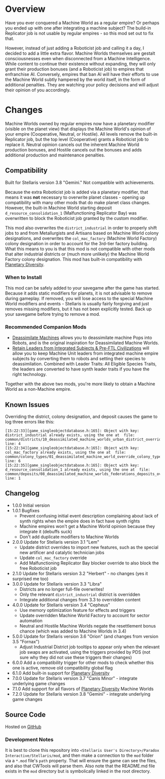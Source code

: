 # Overview

Have you ever conquered a Machine World as a regular empire?  Or perhaps you ended up with one after integrating a machine subject?  The build-in Replicator job is not usable by regular empires - so this mod set out to fix that.

However, instead of just adding a Roboticist job and calling it a day, I decided to add a little extra flavor.  Machine Worlds themselves are gestalt consciousnesses even when disconnected from a Machine Intelligence.  While content to continue their existence without expanding, they will only grant their production bonuses (and a Roboticist job) to empires that enfranchise AI.  Conversely, empires that ban AI will have their efforts to use the Machine World subtly hampered by the world itself, in the form of additional penalties.  They are watching your policy decisions and will adjust their opinion of you accordingly.

# Changes

Machine Worlds owned by regular empires now have a planetary modifier (visible on the planet view) that displays the Machine World's opinion of your empire (Cooperative, Neutral, or Hostile).  All levels remove the built-in Replicator job, but the top level (Cooperative) grants a Roboticist job to replace it.  Neutral opinion cancels out the inherent Machine World production bonuses, and Hostile cancels out the bonuses and adds additional production and maintenance penalties.

## Compatibility

Built for Stellaris version 3.8 "Gemini."  Not compatible with achievements.

Because the extra Roboticist job is added via a planetary modifier, that means it was **not** necessary to overwrite planet classes - opening up compatibility with many other mods that do make planet class changes.  However, the built-in Machine World starting deposit `d_resource_consolidation_1` (Malfunctioning Replicator Bay) was overwritten to block the Roboticist job granted by the custom modifier.

This mod also overwrites the `district_industrial` in order to properly shift jobs to and from Metallurgists and Artisans based on Machine World colony designations, and overwrites the `col_mac_factory` (Machine World Factory) colony designation in order to account for the 3rd-tier factory building.  What this means to you is that this mod is not compatible with other mods that alter industrial districts or (much more unlikely) the Machine World Factory colony designation.  This mod has built-in compatibility with [Planetary Diversity](https://steamcommunity.com/sharedfiles/filedetails/?id=819148835).

### When to Install

This mod can be safely added to your savegame after the game has started.  Because it adds static modifiers for planets, it is not advisable to remove during gameplay.  If removed, you will lose access to the special Machine World modifiers and events - Stellaris is usually fairly forgiving and just removes missing modifiers, but it has not been explicitly tested.  Back up your savegame before trying to remove a mod.

### Recommended Companion Mods

* [Deassimilate Machines](https://steamcommunity.com/sharedfiles/filedetails/?id=2553812372) allows you to deassimilate machine Pops into Robots, and is the original inspiration for Deassimilated Machine Worlds.
* [Retain Leaders from Integrated Subjects & Pre-FTL Civilizations](https://steamcommunity.com/sharedfiles/filedetails/?id=2553818684) will allow you to keep Machine Unit leaders from integrated machine empire subjects by converting them to robots and setting their species to deassimilation.  Combined with Leader Traits: All Eligible Species Traits, the leaders are converted to have synth leader traits if you have the right technology.

Together with the above two mods, you're more likely to obtain a Machine World as a non-Machine empire.

## Known Issues

Overriding the district, colony designation, and deposit causes the game to log three errors like this:

```
[15:22:33][game_singleobjectdatabase.h:165]: Object with key: district_industrial already exists, using the one at  file: common/districts/10_deassimilated_machine_worlds_urban_district_overrides.txt line: 4
[15:22:34][game_singleobjectdatabase.h:165]: Object with key: col_mac_factory already exists, using the one at  file: common/colony_types/01_deassimilated_machine_world_override_colony_types.txt line: 6
[15:22:35][game_singleobjectdatabase.h:165]: Object with key: d_resource_consolidation_1 already exists, using the one at  file: common/deposits/08_deassimilated_machine_worlds_federations_deposits_overrides.txt line: 1
```

## Changelog

* 1.0.0 Initial version
* 1.0.1 Bugfixes
    * Prevent confusing initial event description complaining about lack of synth rights when the empire does in fact have synth rights
    * Machine empires won't get a Machine World opinion because they integrate it (debuffs suck)
    * Don't add duplicate modifiers to Machine Worlds
* 2.0.0 Update for Stellaris version 3.1 "Lem"
    * Update district overrides to import new features, such as the special new artificer and catalytic technician jobs
    * Update `col_mac_factory` override
    * Add Malfunctioning Replicator Bay blocker override to also block the free Roboticist job
* 2.1.0 Update for Stellaris version 3.2 "Herbert" - no changes (yes it surprised me too)
* 3.0.0 Update for Stellaris version 3.3 "Libra"
    * Districts are no longer full-file overwrites!
    * Only the relevant `district_industrial` district is overridden
    * Integrate additional changes from 3.3 to overridden content
* 4.0.0 Update for Stellaris version 3.4 "Cepheus"
    * Use memory optimization feature for effects and triggers
    * Update overridden Machine World Factory to account for sector automation
    * Neutral and Hostile Machine Worlds negate the resettlement bonus chance (which was added to Machine Worlds in 3.4)
* 5.0.0 Update for Stellaris version 3.6 "Orion" (and changes from version 3.5 "Fornax")
    * Adjust Industrial District job tooltips to appear only when the relevant job swaps are activated, using the triggers provided by PDS (not sure why they did not use these triggers their changes)
* 6.0.0 Add a compatibility trigger for other mods to check whether this one is active, remove old compatibility global flag
* 6.1.0 Add built-in support for [Planetary Diversity](https://steamcommunity.com/sharedfiles/filedetails/?id=819148835)
* 7.0.0 Update for Stellaris version 3.7 "Canis Minor" - integrate underlying game changes
* 7.1.0 Add support for all flavors of [Planetary Diversity](https://steamcommunity.com/sharedfiles/filedetails/?id=819148835) Machine Worlds
* 7.2.0 Update for Stellaris version 3.8 "Gemini" - integrate underlying game changes

## Source Code

Hosted on [GitHub](https://github.com/corsairmarks/deassimilated_machine_worlds)

### Development Notes

It is best to clone this repository into `<Stellaris User's Directory>/Paradox Interactive/Stellaris/mod`, and then make a connection to the `mod` folder via a `*.mod` file's `path` property.  That will ensure the game can see the files, and also that CWTools will parse them.  Also note that the README.md file exists in the `mod` directory but is symbolically linked in the root directory.